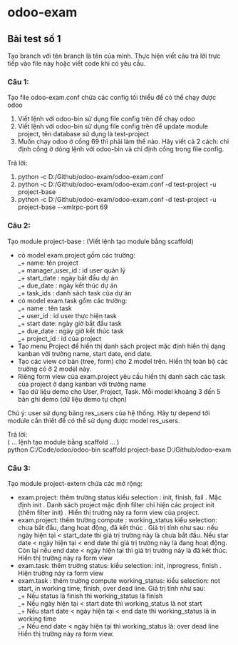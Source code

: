 ﻿# odoo-exam
## Bài test số 1  

Tạo branch với tên branch là tên của mình. Thực hiện viết câu trả lời trực tiếp vào file này hoặc viết code khi có yêu cầu.  

### Câu 1:  
Tạo file odoo-exam.conf chứa các config tối thiểu để có thể chạy được odoo  
1. Viết lệnh với odoo-bin sử dụng file config trên để chạy odoo  
2. Viết lệnh với odoo-bin sử dụng file config trên để update module project, tên database sử dụng là test-project  
3. Muốn chạy odoo ở cổng 69 thì phải làm thế nào. Hãy viết cả 2 cách: chỉ định cổng ở dòng lệnh với odoo-bin và chỉ định cổng trong file config.  

Trả lời: 
1. python -c D:/Github/odoo-exam/odoo-exam.conf
2. python -c D:/Github/odoo-exam/odoo-exam.conf -d test-project -u project-base
3. python -c D:/Github/odoo-exam/odoo-exam.conf -d test-project -u project-base --xmlrpc-port 69



### Câu 2:  
Tạo module project-base : (Viết lệnh tạo module bằng scaffold)  
- có model exam.project gồm các trường:   
_+ name: tên project   
_+ manager_user_id : id user quản lý   
_+ start_date : ngày bắt đầu dự án   
_+ due_date : ngày kết thúc dự án   
_+ task_ids : danh sách task của dự án  
- có model exam.task gồm các trường:   
_+ name : tên task   
_+ user_id : id user thực hiện task   
_+ start date: ngày giờ bắt đầu task   
_+ due_date : ngày giờ kết thúc task   
_+ project_id : id của project  
- Tạo menu Project để hiển thị danh sách project mặc định hiển thị dạng kanban với trường name, start date, end date.  
- Tạo các view cơ bản (tree, form) cho 2 model trên. Hiển thị toàn bộ các trường có ở 2 model này.  
- Riêng form view của exam.project yêu cầu hiển thị danh sách các task của project ở dạng kanban với trường name  
- Tạo dữ liệu demo cho User, Project, Task. Mỗi model khoảng 3 đến 5 bản ghi demo (dữ liệu demo tự chọn)

Chú ý: user sử dụng bảng res_users của hệ thống. Hãy tự depend tới module cần thiết để có thể sử dụng được model res_users.  

Trả lời:  
( ... lệnh tạo module bằng scaffold ... )  
python C:/Code/odoo/odoo-bin scaffold project-base D:/Github/odoo-exam

### Câu 3:  
Tạo module project-extern chứa các mở rộng:  
- exam.project: thêm trường status kiểu selection : init, finish, fail . Mặc định init . Danh sách project mặc định filter chỉ hiện các project init (thêm filter init) . Hiển thị trường này ra form view của project.  
- exam.project: thêm trường compute : working_status kiểu selection: chưa bắt đầu, đang hoạt động, đã kết thúc . Giá trị tính như sau: nếu ngày hiện tại < start_date thì giá trị trường này là chưa bắt đầu. Nếu star date < ngày hiện tại < end date thì giá trị trường này là đang hoạt động. Còn lại nếu end date < ngày hiện tại thì giá trị trường này là đã kết thúc. Hiển thị trường này ra form view  
- exam.task: thêm trường status: kiểu selection: init, inprogress, finish . Hiện trường này ra form view  
- exam.task : thêm trường compute working_status: kiểu selection: not start, in working time, finish, over dead line. Giá trị tính như sau:   
_+ Nếu status là finish thì working_status là finish   
_+ Nếu ngày hiện tại < start date thì working_status là not start   
_+ Nếu start date < ngày hiện tại < end date thì working_status là in working time   
_+ Nếu end date < ngày hiện tại thì working_status là: over dead line Hiển thị trường này ra form view.
